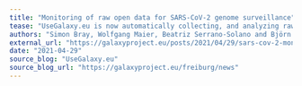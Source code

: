 ```yaml
---
title: "Monitoring of raw open data for SARS-CoV-2 genome surveillance"
tease: "UseGalaxy.eu is now automatically collecting, and analyzing raw sequencing data published by the COVID-19 Genomics UK Consortium (COG-UK)."
authors: "Simon Bray, Wolfgang Maier, Beatriz Serrano-Solano and Björn Grüning"
external_url: "https://galaxyproject.eu/posts/2021/04/29/sars-cov-2-monitoring/"
date: "2021-04-29"
source_blog: "UseGalaxy.eu"
source_blog_url: "https://galaxyproject.eu/freiburg/news"
---
```

